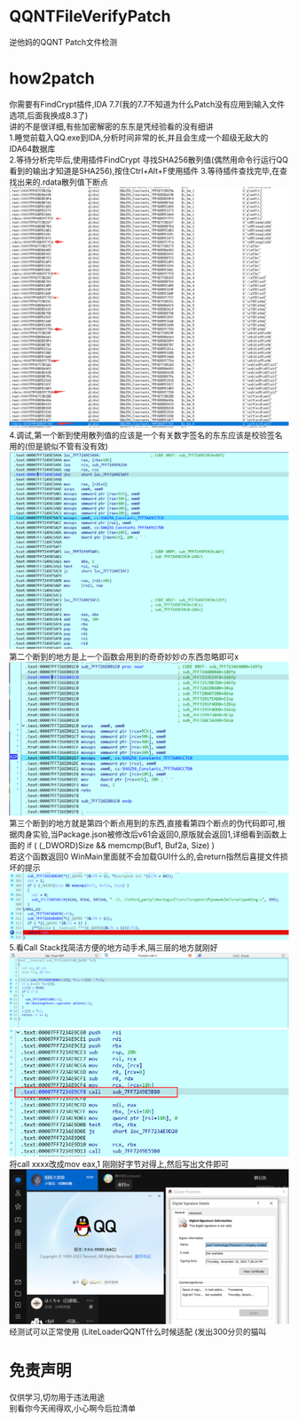 # QQNTFileVerifyPatch
逆他妈的QQNT Patch文件检测

# how2patch
你需要有FindCrypt插件,IDA 7.7(我的7.7不知道为什么Patch没有应用到输入文件选项,后面我换成8.3了) </br>
讲的不是很详细,有些加密解密的东东是凭经验看的没有细讲 </br>
1.睡觉前载入QQ.exe到IDA,分析时间非常的长,并且会生成一个超级无敌大的IDA64数据库 </br>
2.等待分析完毕后,使用插件FindCrypt 寻找SHA256散列值(偶然用命令行运行QQ看到的输出才知道是SHA256),按住Ctrl+Alt+F使用插件
3.等待插件查找完毕,在查找出来的.rdata散列值下断点 </br>
![Alt text](Image/Img1.png) </br>
4.调试,第一个断到使用散列值的应该是一个有关数字签名的东东应该是校验签名用的(但是貌似不管有没有效) </br>
![Alt text](Image/Img2.png) </br>
第二个断到的地方是上一个函数会用到的奇奇妙妙の东西忽略即可x </br>
![Alt text](Image/Img3.png) </br>
第三个断到的地方就是第四个断点用到的东西,直接看第四个断点的伪代码即可,根据肉身实验,当Package.json被修改后v61会返回0,原版就会返回1,详细看到函数上面的 if ( (_DWORD)Size && memcmp(Buf1, Buf2a, Size) ) </br>
若这个函数返回0 WinMain里面就不会加载GUI什么的,会return指然后喜提文件损坏的提示 </br>
![Alt text](Image/Img4.png) </br>
5.看Call Stack找简洁方便的地方动手术,隔三层的地方就刚好 </br>
![Alt text](Image/Img5.png)
![Alt text](Image/Img6.png) </br>
将call xxxx改成mov eax,1 刚刚好字节对得上,然后写出文件即可 </br>
![Alt text](Image/Img7.png) </br>
经测试可以正常使用 (LiteLoaderQQNT什么时候适配 (发出300分贝的猫叫 </br>

# 免责声明
仅供学习,切勿用于违法用途 </br>
别看你今天闹得欢,小心啊今后拉清单

